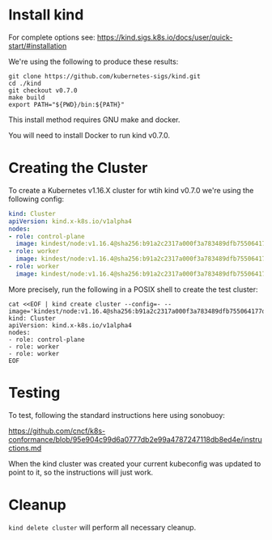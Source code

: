 # Install kind

For complete options see:
https://kind.sigs.k8s.io/docs/user/quick-start/#installation

We're using the following to produce these results:
```shell
git clone https://github.com/kubernetes-sigs/kind.git
cd ./kind
git checkout v0.7.0
make build
export PATH="${PWD}/bin:${PATH}"
```

This install method requires GNU make and docker.

You will need to install Docker to run kind v0.7.0.

# Creating the Cluster

To create a Kubernetes v1.16.X cluster for wtih kind v0.7.0 we're using the following
config:

```yaml
kind: Cluster
apiVersion: kind.x-k8s.io/v1alpha4
nodes:
- role: control-plane
  image: kindest/node:v1.16.4@sha256:b91a2c2317a000f3a783489dfb755064177dbc3a0b2f4147d50f04825d016f55
- role: worker
  image: kindest/node:v1.16.4@sha256:b91a2c2317a000f3a783489dfb755064177dbc3a0b2f4147d50f04825d016f55
- role: worker
  image: kindest/node:v1.16.4@sha256:b91a2c2317a000f3a783489dfb755064177dbc3a0b2f4147d50f04825d016f55
```

More precisely, run the following in a POSIX shell to create the test cluster:


```shell
cat <<EOF | kind create cluster --config=- --image='kindest/node:v1.16.4@sha256:b91a2c2317a000f3a783489dfb755064177dbc3a0b2f4147d50f04825d016f55'
kind: Cluster
apiVersion: kind.x-k8s.io/v1alpha4
nodes:
- role: control-plane
- role: worker
- role: worker
EOF
```

# Testing

To test, following the standard instructions here using sonobuoy:

https://github.com/cncf/k8s-conformance/blob/95e904c99d6a0777db2e99a4787247118db8ed4e/instructions.md

When the kind cluster was created your current kubeconfig was updated to point
to it, so the instructions will just work.

# Cleanup

`kind delete cluster` will perform all necessary cleanup.
